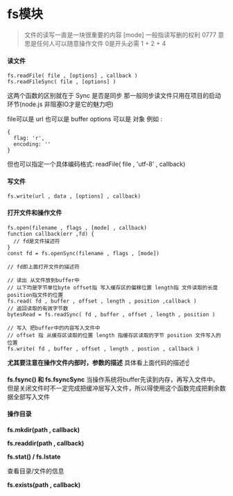 # fs模块

> 文件的读写一直是一块很重要的内容
> \[mode] 一般指读写删的权利 0777 意思是任何人可以随意操作文件 0是开头必需
> 1 + 2 + 4

#### 读文件

```
fs.readFile( file , [options] , callback )
fs.readFileSync( file , [options] )
```

这两个函数的区别就在于 Sync 是否是同步
那一般同步读文件只用在项目的启动环节(node.js 非阻塞IO才是它的魅力吧)

file可以是 url 也可以是 buffer
options 可以是 对象 例如 :
```
{
  flag: 'r',
  encoding: ''
}
```
但也可以指定一个具体编码格式: readFile( file , 'utf-8' , callback)


#### 写文件

```
fs.write(url , data , [options] , callback)

```

#### 打开文件和操作文件

```
fs.open(filename , flags , [mode] , callback)
function callback(err ,fd) {
  // fd是文件描述符
}
const fd = fs.openSync(filename , flags , [mode])

// fd即上面打开文件的描述符

// 读出 从文件放到buffer中
// 以下均是字节单位byte offset指 写入缓存区的偏移位置 length指 文件读取的长度 position指文件的位置
fs.read( fd , buffer , offset , length , position ,callback )
// 返回读取的有效字节数
bytesRead = fs.readSync( fd , buffer , offset , length , position )

// 写入 把buffer中的内容写入文件中
// offset 指 从缓存区读取的位置 length 指缓存区读取的字节 position 文件写入的位置
fs.write( fd , buffer , offset , length , postion , callback )

```

**尤其要注意在操作文件内部时，参数的描述**
具体看上面代码的描述:point_up:

**fs.fsync() 和 fs.fsyncSync**
当操作系统将buffer先读到内存，再写入文件中。
但是关闭文件时不一定完成把缓冲层写入文件，所以得使用这个函数完成把剩余数据全部写入文件

#### 操作目录

**fs.mkdir(path , callback)**

**fs.readdir(path , callback)**

**fs.stat() / fs.lstate**

查看目录/文件的信息

**fs.exists(path , callback)**

